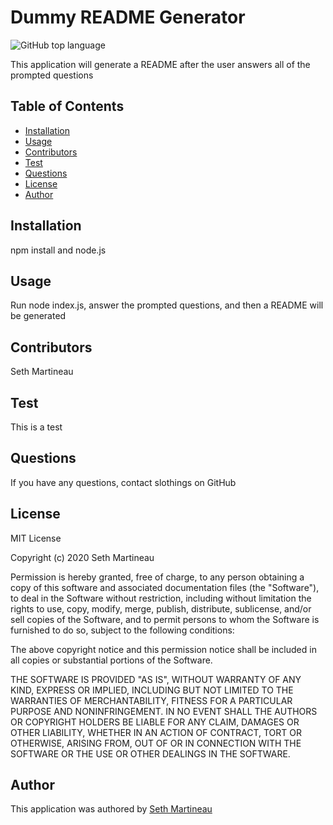   # Dummy README Generator
  
  ![GitHub top language](https://img.shields.io/github/languages/top/slothings/readme-generator)
  
  This application will generate a README after the user answers all of the prompted questions

  ## Table of Contents
  * [Installation](#install)
  * [Usage](#usage)
  * [Contributors](#contributors)
  * [Test](#test)
  * [Questions](#questions)
  * [License](#license)
  * [Author](#author)
  
  ## Installation
  npm install and node.js
  
  ## Usage
  Run node index.js, answer the prompted questions, and then a README will be generated
  
  ## Contributors
  Seth Martineau
  
  ## Test
  This is a test
  
  ## Questions
  If you have any questions, contact slothings on GitHub
  
  ## License
  MIT License

  Copyright (c) 2020 Seth Martineau

  Permission is hereby granted, free of charge, to any person obtaining a copy
  of this software and associated documentation files (the "Software"), to deal
  in the Software without restriction, including without limitation the rights
  to use, copy, modify, merge, publish, distribute, sublicense, and/or sell
  copies of the Software, and to permit persons to whom the Software is
  furnished to do so, subject to the following conditions:

  The above copyright notice and this permission notice shall be included in all
  copies or substantial portions of the Software.

  THE SOFTWARE IS PROVIDED "AS IS", WITHOUT WARRANTY OF ANY KIND, EXPRESS OR
  IMPLIED, INCLUDING BUT NOT LIMITED TO THE WARRANTIES OF MERCHANTABILITY,
  FITNESS FOR A PARTICULAR PURPOSE AND NONINFRINGEMENT. IN NO EVENT SHALL THE
  AUTHORS OR COPYRIGHT HOLDERS BE LIABLE FOR ANY CLAIM, DAMAGES OR OTHER
  LIABILITY, WHETHER IN AN ACTION OF CONTRACT, TORT OR OTHERWISE, ARISING FROM,
  OUT OF OR IN CONNECTION WITH THE SOFTWARE OR THE USE OR OTHER DEALINGS IN THE
  SOFTWARE.
  
  ## Author
  This application was authored by [Seth Martineau](https://github.com/slothings)
